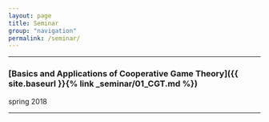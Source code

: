 ```yaml
---
layout: page
title: Seminar
group: "navigation"
permalink: /seminar/
---
```


---
### [Basics and Applications of Cooperative Game Theory]({{ site.baseurl }}{% link _seminar/01_CGT.md %})
spring 2018

---
